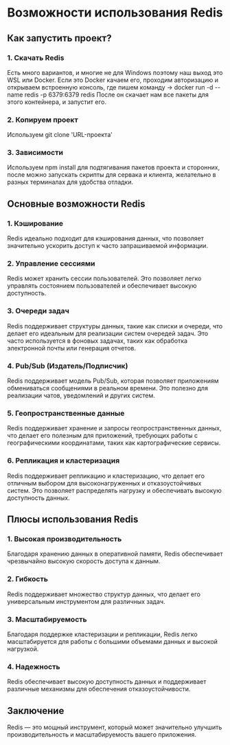 # Возможности использования Redis

## Как запустить проект?
### 1. Скачать Redis
Есть много вариантов, и многие не для Windows поэтому наш выход это WSL или Docker.
Если это Docker качаем его, проходим авторизацию и открываем встроенную консоль, где пишем команду -> docker run -d --name redis -p 6379:6379 redis
После он скачает нам все пакеты для этого контейнера, и запустит его.

### 2. Копируем проект
Используем git clone 'URL-проекта'

### 3. Зависимости
Используем npm install для подтягивания пакетов проекта и сторонних, после можно запускать скрипты для сервака и клиента, желательно в разных терминалах для удобства отладки.

## Основные возможности Redis

### 1. **Кэширование**
Redis идеально подходит для кэширования данных, что позволяет значительно ускорить доступ к часто запрашиваемой информации.

### 2. **Управление сессиями**
Redis может хранить сессии пользователей. Это позволяет легко управлять состоянием пользователей и обеспечивает высокую доступность.

### 3. **Очереди задач**
Redis поддерживает структуры данных, такие как списки и очереди, что делает его идеальным для реализации систем очередей задач. Это часто используется в фоновых задачах, таких как обработка электронной почты или генерация отчетов.

### 4. **Pub/Sub (Издатель/Подписчик)**
Redis поддерживает модель Pub/Sub, которая позволяет приложениям обмениваться сообщениями в реальном времени. Это полезно для реализации чатов, уведомлений и других систем.

### 5. **Геопространственные данные**
Redis поддерживает хранение и запросы геопространственных данных, что делает его полезным для приложений, требующих работы с географическими координатами, таких как картографические сервисы.

### 6. **Репликация и кластеризация**
Redis поддерживает репликацию и кластеризацию, что делает его отличным выбором для высоконагруженных и отказоустойчивых систем. Это позволяет распределять нагрузку и обеспечивать высокую доступность данных.

## Плюсы использования Redis

### 1. **Высокая производительность**
Благодаря хранению данных в оперативной памяти, Redis обеспечивает чрезвычайно высокую скорость доступа к данным.

### 2. **Гибкость**
Redis поддерживает множество структур данных, что делает его универсальным инструментом для различных задач.

### 3. **Масштабируемость**
Благодаря поддержке кластеризации и репликации, Redis легко масштабируется для работы с большими объемами данных и высокой нагрузкой.

### 4. **Надежность**
Redis обеспечивает высокую доступность данных и поддерживает различные механизмы для обеспечения отказоустойчивости.

## Заключение
Redis — это мощный инструмент, который может значительно улучшить производительность и масштабируемость вашего приложения.